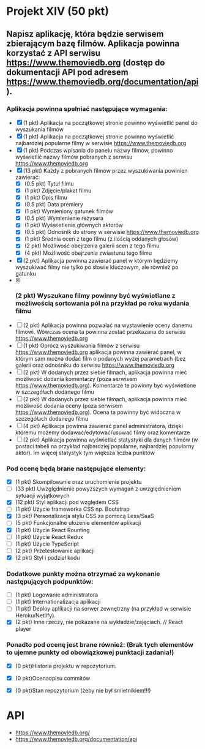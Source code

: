 # Projekt XIV (50 pkt)

## Napisz aplikację, która będzie serwisem zbierającym bazę filmów. Aplikacja powinna korzystać z API serwisu https://www.themoviedb.org (dostęp do dokumentacji API pod adresem https://www.themoviedb.org/documentation/api).

### Aplikacja powinna spełniać następujące wymagania:

   - [x] (1 pkt) Aplikacja na początkowej stronie powinno wyświetlić panel do wyszukania filmów
   - [x] (1 pkt) Aplikacja na początkowej stronie powinno wyświetlić najbardziej popularne filmy w serwisie https://www.themoviedb.org
   - [x] (1 pkt) Podczas wpisania do panelu nazwy filmów, powinno wyświetlić nazwy filmów pobranych z serwisu https://www.themoviedb.org
   - [x] (13 pkt) Każdy z pobranych filmów przez wyszukiwania powinien zawierać:
        - [x] (0.5 pkt) Tytuł filmu
        - [x] (1 pkt) Zdjęcie/plakat filmu
        - [x] (1 pkt) Opis filmu
        - [x] (0.5 pkt) Data premiery
        - [x] (1 pkt) Wymieniony gatunek filmów
        - [x] (0.5 pkt) Wymienienie reżysera
        - [x] (1 pkt) Wyświetlenie głównych aktorów
        - [x] (0.5 pkt) Odnośnik do strony w serwisie https://www.themoviedb.org
        - [x] (1 pkt) Średnia ocen z tego filmu (z ilością oddanych głosów)
        - [x] (2 pkt) Możliwość obejrzenia galerii scen z tego filmu
        - [x] (4 pkt) Możliwość obejrzenia zwiastunu tego filmu
   - [x] (2 pkt) Aplikacja powinna zawierać panel w którym będziemy wyszukiwać filmy nie tylko po słowie kluczowym, ale również po gatunku
   - [x] ### (2 pkt) Wyszukane filmy powinny być wyświetlane z możliwością sortowania pól na przykład po roku wydania filmu
   - [ ] (2 pkt) Aplikacja powinna pozwalać na wystawienie oceny danemu filmowi. Wówczas ocena ta powinna zostać przekazana do serwisu https://www.themoviedb.org
   - [ ] (1 pkt) Oprócz wyszukiwania filmów z serwisu https://www.themoviedb.org aplikacja powinna zawierać panel, w którym sam można dodać film o podanych wyżej parametrach (bez galerii oraz odnośniku do serwisu https://www.themoviedb.org
   - [ ] (2 pkt) W dodanych przez siebie filmach, aplikacja powinna mieć możliwość dodania komentarzy (poza serwisem https://www.themoviedb.org). Komentarze te powinny być wyświetlone w szczegółach dodanego filmu
   - [ ] (2 pkt) W dodanych przez siebie filmach, aplikacja powinna mieć możliwość dodania oceny (poza serwisem https://www.themoviedb.org). Ocena ta powinny być widoczna w szczegółach dodanego filmu
   - [ ] (4 pkt) Aplikacja powinna zawierać panel administratora, dzięki któremu możemy dodawać/edytować/usuwać filmy oraz komentarze
   - [ ] (2 pkt) Aplikacja powinna wyświetlać statystyki dla danych filmów (w postaci tabeli na przykład najbardziej popularne, najbardziej popularny aktor). Im więcej statystyk tym większa liczba punktów
### Pod ocenę będą brane następujące elementy:

  - [x] (1 pkt) Skompilowanie oraz uruchomienie projektu
  - [ ] (33 pkt) Uwzględnienie powyższych wymagań z uwzględnieniem sytuacji wyjątkowych
  - [x] (12 pkt) Styl aplikacji pod względem CSS 
  - [ ] (1 pkt) Użycie frameworka CSS np. Bootstrap
  - [x] (3 pkt) Personalizacja stylu CSS za pomocą Less/SaaS
  - [ ] (5 pkt) Funkcjonalne ułożenie elementów aplikacji
  - [x] (1 pkt) Użycie React Rounting
  - [ ] (1 pkt) Użycie React Redux
  - [ ] (1 pkt) Użycie TypeScript
  - [ ] (2 pkt) Przetestowanie aplikacji
  - [x] (2 pkt) Styl i podział kodu
 
### Dodatkowe punkty można otrzymać za wykonanie następujących podpunktów:

  -[ ] (1 pkt) Logowanie administratora
  -[ ] (1 pkt) Internationalizacja aplikacji
  -[ ] (1 pkt) Deploy aplikacji na serwer zewnętrzny (na przykład w serwisie Heroku/Netlify).
  -[x] (2 pkt) Inne rzeczy, nie pokazane na wykładzie/zajęciach. // React player

### Ponadto pod ocenę jest brane również: (Brak tych elementów to ujemne punkty od obowiązkowej punktacji zadania!)

   - [x] (0 pkt)Historia projektu w repozytorium.
   - [x] (0 pkt)Ocenaopisu commitów
   - [x] (0 pkt)Stan repozytorium (żeby nie był śmietnikiem!!!)


# API 
   - https://www.themoviedb.org/
   - https://www.themoviedb.org/documentation/api